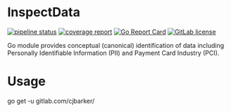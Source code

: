 # InspectData 

[![pipeline status](https://gitlab.com/cjbarker/inspectdata/badges/master/pipeline.svg)](https://gitlab.com/cjbarker/inspectdata/commits/master) 
[![coverage report](https://gitlab.com/cjbarker/inspectdata/badges/master/coverage.svg)](https://cjbarker.gitlab.io/inspectdata/test-coverage.html)
[![Go Report Card](https://goreportcard.com/badge/gitlab.com/cjbarker/inspectdata)](https://goreportcard.com/report/gitlab.com/cjbarker/inspectdata)
[![GitLab license](https://img.shields.io/badge/license-MIT-brightgreen.svg)](https://gitlab.com/cjbarker//blob/master/LICENSE)

Go module provides conceptual (canonical) identification of data including Personally Identifiable Information (PII) and Payment Card Industry (PCI).

# Usage
go get -u gitlab.com/cjbarker/
